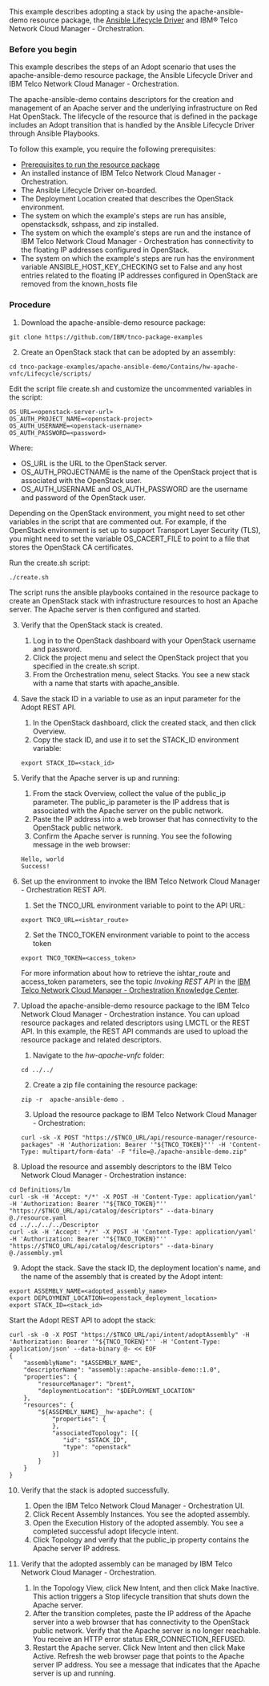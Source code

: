 This example describes adopting a stack by using the apache-ansible-demo resource package, the [Ansible Lifecycle Driver](https://github.com/IBM/ansible-lifecycle-driver) and IBM® Telco Network Cloud Manager - Orchestration.

### Before you begin
This example describes the steps of an Adopt scenario that uses the apache-ansible-demo resource package, the Ansible Lifecycle Driver and IBM Telco Network Cloud Manager - Orchestration.

The apache-ansible-demo contains descriptors for the creation and management of an Apache server and the underlying infrastructure on Red Hat OpenStack. The lifecycle of the resource that is defined in the package includes an Adopt transition that is handled by the Ansible Lifecycle Driver through Ansible Playbooks.

To follow this example, you require the following prerequisites:

* [Prerequisites to run the resource package](./prerequisites.md)
* An installed instance of IBM Telco Network Cloud Manager - Orchestration.
* The Ansible Lifecycle Driver on-boarded.
* The Deployment Location created that describes the OpenStack environment.
* The system on which the example's steps are run has ansible, openstacksdk, sshpass, and zip installed.
* The system on which the example's steps are run and the instance of IBM Telco Network Cloud Manager - Orchestration has connectivity to the floating IP addresses configured in OpenStack.
* The system on which the example's steps are run has the environment variable ANSIBLE_HOST_KEY_CHECKING set to False and any host entries related to the floating IP addresses configured in OpenStack are removed from the known_hosts file

### Procedure

1. Download the apache-ansible-demo resource package:  
```
git clone https://github.com/IBM/tnco-package-examples
```

2. Create an OpenStack stack that can be adopted by an assembly:  
```
cd tnco-package-examples/apache-ansible-demo/Contains/hw-apache-vnfc/Lifecycle/scripts/
```

Edit the script file create.sh and customize the uncommented variables in the script:
```
OS_URL=<openstack-server-url>
OS_AUTH_PROJECT_NAME=<openstack-project>
OS_AUTH_USERNAME=<openstack-username>
OS_AUTH_PASSWORD=<password>
```

Where:
   * OS_URL is the URL to the OpenStack server.
   * OS_AUTH_PROJECTNAME is the name of the OpenStack project that is associated with the OpenStack user.
   * OS_AUTH_USERNAME and OS_AUTH_PASSWORD are the username and password of the OpenStack user.

Depending on the OpenStack environment, you might need to set other variables in the script that are commented out. For example, if the OpenStack environment is set up to support Transport Layer Security (TLS), you might need to set the variable OS_CACERT_FILE to point to a file that stores the OpenStack CA certificates.

Run the create.sh script:
```
./create.sh
```
  
The script runs the ansible playbooks contained in the resource package to create an OpenStack stack with infrastructure resources to host an Apache server. The Apache server is then configured and started.
  
3. Verify that the OpenStack stack is created.  
   1. Log in to the OpenStack dashboard with your OpenStack username and password.  
   2. Click the project menu and select the OpenStack project that you specified in the create.sh script.  
   3. From the Orchestration menu, select Stacks. You see a new stack with a name that starts with apache_ansible.  
  
4. Save the stack ID in a variable to use as an input parameter for the Adopt REST API.  
   1. In the OpenStack dashboard, click the created stack, and then click Overview.  
   2. Copy the stack ID, and use it to set the STACK_ID environment variable:  
   ```
   export STACK_ID=<stack_id>
   ```

5. Verify that the Apache server is up and running:  
   1. From the stack Overview, collect the value of the public_ip parameter. The public_ip parameter is the IP address that is associated with the Apache server on the public network.  
   2. Paste the IP address into a web browser that has connectivity to the OpenStack public network.  
   3. Confirm the Apache server is running. You see the following message in the web browser:  
   ```
   Hello, world
   Success!
   ```

6. Set up the environment to invoke the IBM Telco Network Cloud Manager - Orchestration REST API.  
   1. Set the TNCO_URL environment variable to point to the API URL:  
   ```
   export TNCO_URL=<ishtar_route>
   ```  
   2. Set the TNCO_TOKEN environment variable to point to the access token
   ```
   export TNCO_TOKEN=<access_token>
   ```
   
   For more information about how to retrieve the ishtar_route and access_token parameters, see the topic _Invoking REST API_ in the [IBM Telco Network Cloud Manager - Orchestration Knowledge Center](https://www.ibm.com/support/knowledgecenter/SSDSDC_1.3/welcome_page/kc_welcome-444.html).

7. Upload the apache-ansible-demo resource package to the IBM Telco Network Cloud Manager - Orchestration instance. You can upload resource packages and related descriptors using LMCTL or the REST API. In this example, the REST API commands are used to upload the resource package and related descriptors.
   1. Navigate to the _hw-apache-vnfc_ folder:
   ```
   cd ../../
   ```
   2. Create a zip file containing the resource package:
   ```
   zip -r  apache-ansible-demo .
   ```
   3. Upload the resource package to IBM Telco Network Cloud Manager - Orchestration:
   ```
   curl -sk -X POST "https://$TNCO_URL/api/resource-manager/resource-packages" -H 'Authorization: Bearer '"${TNCO_TOKEN}"'' -H 'Content-Type: multipart/form-data' -F "file=@./apache-ansible-demo.zip"
   ```  
8. Upload the resource and assembly descriptors to the IBM Telco Network Cloud Manager - Orchestration instance:
```
cd Definitions/lm
curl -sk -H 'Accept: */*' -X POST -H 'Content-Type: application/yaml' -H 'Authorization: Bearer '"${TNCO_TOKEN}"'' "https://$TNCO_URL/api/catalog/descriptors" --data-binary @./resource.yaml
cd ../../../../Descriptor
curl -sk -H 'Accept: */*' -X POST -H 'Content-Type: application/yaml' -H 'Authorization: Bearer '"${TNCO_TOKEN}"'' "https://$TNCO_URL/api/catalog/descriptors" --data-binary @./assembly.yml
```
9. Adopt the stack. Save the stack ID, the deployment location's name, and the name of the assembly that is created by the Adopt intent:
```
export ASSEMBLY_NAME=<adopted_assembly_name>
export DEPLOYMENT_LOCATION=<openstack_deployment_location>
export STACK_ID=<stack_id>
```
Start the Adopt REST API to adopt the stack:
```
curl -sk -0 -X POST "https://$TNCO_URL/api/intent/adoptAssembly" -H 'Authorization: Bearer '"${TNCO_TOKEN}"'' -H 'Content-Type: application/json' --data-binary @- << EOF
{
    "assemblyName": "$ASSEMBLY_NAME",
    "descriptorName": "assembly::apache-ansible-demo::1.0",
    "properties": {
        "resourceManager": "brent",
        "deploymentLocation": "$DEPLOYMENT_LOCATION"
    },
    "resources": {
        "${ASSEMBLY_NAME}__hw-apache": {
            "properties": {
            },
            "associatedTopology": [{
               "id": "$STACK_ID",
               "type": "openstack"
            }]
        }
    }
}
```

10. Verify that the stack is adopted successfully.  
    1. Open the IBM Telco Network Cloud Manager - Orchestration UI.  
    2. Click Recent Assembly Instances. You see the adopted assembly.  
    3. Open the Execution History of the adopted assembly. You see a completed successful adopt lifecycle intent.  
    4. Click Topology and verify that the public_ip property contains the Apache server IP address.  

11. Verify that the adopted assembly can be managed by IBM Telco Network Cloud Manager - Orchestration.  
    1. In the Topology View, click New Intent, and then click Make Inactive. This action triggers a Stop lifecycle transition that shuts down the Apache server.  
    2. After the transition completes, paste the IP address of the Apache server into a web browser that has connectivity to the OpenStack public network. Verify that the Apache server is no longer reachable. You receive an HTTP error status ERR_CONNECTION_REFUSED.  
    3. Restart the Apache server. Click New Intent and then click Make Active. Refresh the web browser page that points to the Apache server IP address. You see a message that indicates that the Apache server is up and running.
